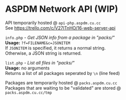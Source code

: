 ASPDM Network API (WIP)
==========================

API temporarily hosted @ `api-php.aspdm.cu.cc`  
See https://trello.com/c/V27ITnHO/16-web-server-api  
  
`info.php` - _Get JSON info from a package in "packs/"_  
	**Usage:** `?f=FILENAME&c=JSONITEM`  
	If `JSONITEM` is specified, it returns a normal string.  
	Otherwise, a JSON string is returned.  
	
`list.php` - _List all files in "packs/"_  
	**Usage:** no arguments  
	Returns a list of all packages seperated by `\n` (line feed)  
  
Packages are temporarily hosted @ `packs.aspdm.cu.cc`  
Packages that are waiting to be "validated" are stored @ `packs.aspdm.cu.cc/tmp`
